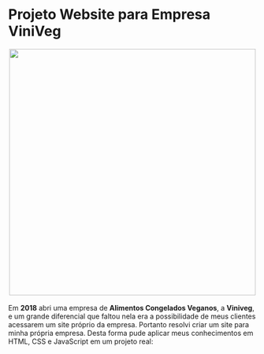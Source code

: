 # Projeto Website para Empresa ViniVeg

<div align="center">
<img src="https://user-images.githubusercontent.com/108685945/179240431-61ad127a-ce21-488a-b102-42717dcbf3de.png" width="500px"/>
</div>

<br>
Em <strong>2018</strong> abri uma empresa de <strong>Alimentos Congelados Veganos</strong>, a <strong>Viniveg</strong>, e um grande diferencial que faltou nela era a possibilidade de meus clientes
acessarem um site próprio da empresa.
Portanto resolvi criar um site para minha própria empresa. 
Desta forma pude aplicar meus conhecimentos em HTML, CSS e JavaScript em um projeto real:
